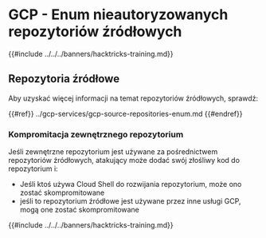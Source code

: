 # GCP - Enum nieautoryzowanych repozytoriów źródłowych

{{#include ../../../banners/hacktricks-training.md}}

## Repozytoria źródłowe

Aby uzyskać więcej informacji na temat repozytoriów źródłowych, sprawdź:

{{#ref}}
../gcp-services/gcp-source-repositories-enum.md
{{#endref}}

### Kompromitacja zewnętrznego repozytorium

Jeśli zewnętrzne repozytorium jest używane za pośrednictwem repozytoriów źródłowych, atakujący może dodać swój złośliwy kod do repozytorium i:

- Jeśli ktoś używa Cloud Shell do rozwijania repozytorium, może ono zostać skompromitowane
- jeśli to repozytorium źródłowe jest używane przez inne usługi GCP, mogą one zostać skompromitowane

{{#include ../../../banners/hacktricks-training.md}}
